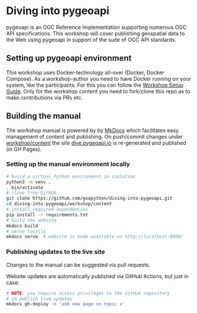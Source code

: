 # Diving into pygeoapi
pygeoapi is an OGC Reference Implementation supporting numerous OGC API specifications. This workshop will cover publishing geospatial data to the Web using pygeoapi in support of the suite of OGC API standards.

## Setting up pygeoapi environment

This workshop uses Docker-technology all-over (Docker, Docker Compose). As a workshop-author you need to 
have Docker running on your system, like the participants. For this you can follow the [Workshop Setup Guide](https://dive.pygeoapi.io/setup/).
Only for the workshop content you need to fork/clone this repo as to make contributions via PRs etc.

## Building the manual

The workshop manual is powered by
by [MkDocs](https://www.mkdocs.org) which facilitates easy management
of content and publishing. On push/commit changes under [workshop/content](workshop/content) the site [dive.pygeoapi.io](https://dive.pygeoapi.io/) is re-generated and published (in GH Pages).

### Setting up the manual environment locally

```bash
# build a virtual Python environment in isolation
python3 -m venv .
. bin/activate
# clone from GitHub
git clone https://github.com/geopython/diving-into-pygeoapi.git
cd diving-into-pygeoapi/workshop/content
# install required dependencies
pip install -r requirements.txt
# build the website
mkdocs build
# serve locally
mkdocs serve  # website is made available on http://localhost:8000/
```

### Publishing updates to the live site

Changes to the manual can be suggested via pull requests.

Website updates are automatically published via GitHub Actions, but just in case:

```bash
# NOTE: you require access privileges to the GitHub repository
# to publish live updates
mkdocs gh-deploy -m 'add new page on topic x'
```
